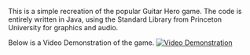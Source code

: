 This is a simple recreation of the popular Guitar Hero game. The code is entirely written in Java, using the Standard Library from Princeton University for graphics and audio.

Below is a Video Demonstration of the game.
[![Video Demonstration](https://img.youtube.com/vi/WWzUKfgd2AU/0.jpg)](https://www.youtube.com/watch?v=WWzUKfgd2AU "Everything Is AWESOME")
